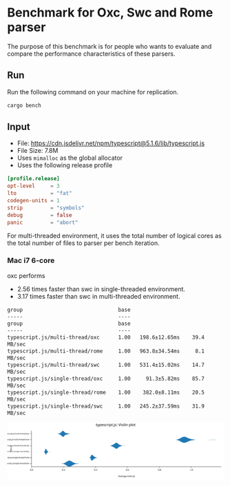 # Benchmark for Oxc, Swc and Rome parser

The purpose of this benchmark is for people who wants to evaluate and compare the performance characteristics of these parsers.

## Run

Run the following command on your machine for replication.

```bash
cargo bench
```

## Input

* File: https://cdn.jsdelivr.net/npm/typescript@5.1.6/lib/typescript.js
* File Size: 7.8M
* Uses `mimalloc` as the global allocator
* Uses the following release profile

```toml
[profile.release]
opt-level     = 3
lto           = "fat"
codegen-units = 1
strip         = "symbols"
debug         = false
panic         = "abort"
```

For multi-threaded environment, it uses the total number of logical cores as the total number of files to parser per bench iteration.

### Mac i7 6-core

oxc performs

* 2.56 times faster than swc in single-threaded environment.
* 3.17 times faster than swc in multi-threaded environment.

```
group                               base
-----                               ----
group                               base
-----                               ----
typescript.js/multi-thread/oxc      1.00   198.6±12.65ms    39.4 MB/sec
typescript.js/multi-thread/rome     1.00   963.8±34.54ms     8.1 MB/sec
typescript.js/multi-thread/swc      1.00   531.4±15.02ms    14.7 MB/sec
typescript.js/single-thread/oxc     1.00     91.3±5.82ms    85.7 MB/sec
typescript.js/single-thread/rome    1.00    382.0±8.11ms    20.5 MB/sec
typescript.js/single-thread/swc     1.00   245.2±37.59ms    31.9 MB/sec
```

<img src="./violin.svg">
